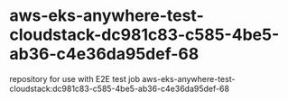 # aws-eks-anywhere-test-cloudstack-dc981c83-c585-4be5-ab36-c4e36da95def-68
repository for use with E2E test job aws-eks-anywhere-test-cloudstack:dc981c83-c585-4be5-ab36-c4e36da95def-68
